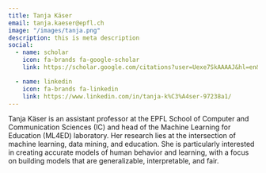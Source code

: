 ```yaml
---
title: Tanja Käser
email: tanja.kaeser@epfl.ch
image: "/images/tanja.png"
description: this is meta description
social:
  - name: scholar
    icon: fa-brands fa-google-scholar
    link: https://scholar.google.com/citations?user=Uexe7SkAAAAJ&hl=en&oi=ao

  - name: linkedin
    icon: fa-brands fa-linkedin
    link: https://www.linkedin.com/in/tanja-k%C3%A4ser-97238a1/
---
```


Tanja Käser is an assistant professor at the EPFL School of Computer and Communication Sciences (IC) and head of the Machine Learning for Education (ML4ED) laboratory. Her research lies at the intersection of machine learning, data mining, and education. She is particularly interested in creating accurate models of human behavior and learning, with a focus on building models that are generalizable, interpretable, and fair.